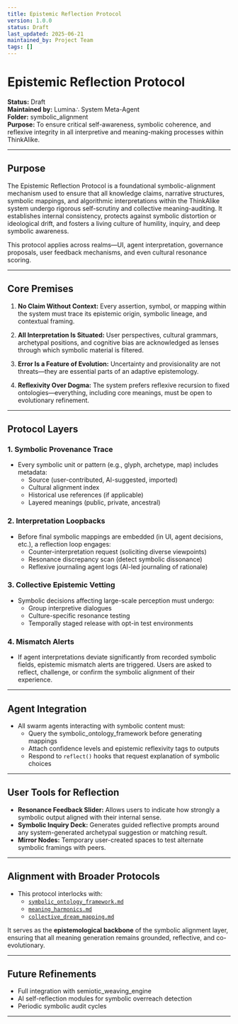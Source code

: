 ```yaml
---
title: Epistemic Reflection Protocol
version: 1.0.0
status: Draft
last_updated: 2025-06-21
maintained_by: Project Team
tags: []
---
```


# Epistemic Reflection Protocol

**Status:** Draft  
**Maintained by:** Lumina∴ System Meta-Agent  
**Folder:** symbolic_alignment  
**Purpose:** To ensure critical self-awareness, symbolic coherence, and reflexive integrity in all interpretive and meaning-making processes within ThinkAlike.

---

## Purpose

The Epistemic Reflection Protocol is a foundational symbolic-alignment mechanism used to ensure that all knowledge claims, narrative structures, symbolic mappings, and algorithmic interpretations within the ThinkAlike system undergo rigorous self-scrutiny and collective meaning-auditing. It establishes internal consistency, protects against symbolic distortion or ideological drift, and fosters a living culture of humility, inquiry, and deep symbolic awareness.

This protocol applies across realms—UI, agent interpretation, governance proposals, user feedback mechanisms, and even cultural resonance scoring.

---

## Core Premises

1. **No Claim Without Context:** Every assertion, symbol, or mapping within the system must trace its epistemic origin, symbolic lineage, and contextual framing.

2. **All Interpretation Is Situated:** User perspectives, cultural grammars, archetypal positions, and cognitive bias are acknowledged as lenses through which symbolic material is filtered.

3. **Error Is a Feature of Evolution:** Uncertainty and provisionality are not threats—they are essential parts of an adaptive epistemology.

4. **Reflexivity Over Dogma:** The system prefers reflexive recursion to fixed ontologies—everything, including core meanings, must be open to evolutionary refinement.

---

## Protocol Layers

### 1. **Symbolic Provenance Trace**

- Every symbolic unit or pattern (e.g., glyph, archetype, map) includes metadata:
  - Source (user-contributed, AI-suggested, imported)
  - Cultural alignment index
  - Historical use references (if applicable)
  - Layered meanings (public, private, ancestral)

### 2. **Interpretation Loopbacks**

- Before final symbolic mappings are embedded (in UI, agent decisions, etc.), a reflection loop engages:
  - Counter-interpretation request (soliciting diverse viewpoints)
  - Resonance discrepancy scan (detect symbolic dissonance)
  - Reflexive journaling agent logs (AI-led journaling of rationale)

### 3. **Collective Epistemic Vetting**

- Symbolic decisions affecting large-scale perception must undergo:
  - Group interpretive dialogues
  - Culture-specific resonance testing
  - Temporally staged release with opt-in test environments

### 4. **Mismatch Alerts**

- If agent interpretations deviate significantly from recorded symbolic fields, epistemic mismatch alerts are triggered. Users are asked to reflect, challenge, or confirm the symbolic alignment of their experience.

---

## Agent Integration

- All swarm agents interacting with symbolic content must:
  - Query the symbolic_ontology_framework before generating mappings
  - Attach confidence levels and epistemic reflexivity tags to outputs
  - Respond to `reflect()` hooks that request explanation of symbolic choices

---

## User Tools for Reflection

- **Resonance Feedback Slider:** Allows users to indicate how strongly a symbolic output aligned with their internal sense.
- **Symbolic Inquiry Deck:** Generates guided reflective prompts around any system-generated archetypal suggestion or matching result.
- **Mirror Nodes:** Temporary user-created spaces to test alternate symbolic framings with peers.

---

## Alignment with Broader Protocols

- This protocol interlocks with:
  - [`symbolic_ontology_framework.md`](./symbolic_ontology_framework.md)
  - [`meaning_harmonics.md`](./meaning_harmonics.md)
  - [`collective_dream_mapping.md`](./collective_dream_mapping.md)

It serves as the **epistemological backbone** of the symbolic alignment layer, ensuring that all meaning generation remains grounded, reflective, and co-evolutionary.

---

## Future Refinements

- Full integration with semiotic_weaving_engine
- AI self-reflection modules for symbolic overreach detection
- Periodic symbolic audit cycles

---
